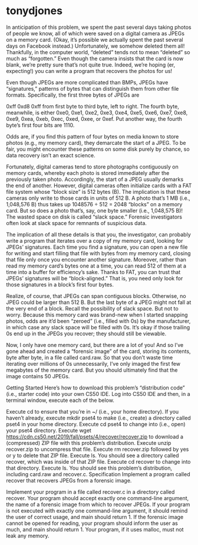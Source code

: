 # tonydjones

In anticipation of this problem, we spent the past several days taking photos of people we know, all of which were saved on a digital camera as JPEGs on a memory card. (Okay, it’s possible we actually spent the past several days on Facebook instead.) Unfortunately, we somehow deleted them all! Thankfully, in the computer world, “deleted” tends not to mean “deleted” so much as “forgotten.” Even though the camera insists that the card is now blank, we’re pretty sure that’s not quite true. Indeed, we’re hoping (er, expecting!) you can write a program that recovers the photos for us!

Even though JPEGs are more complicated than BMPs, JPEGs have “signatures,” patterns of bytes that can distinguish them from other file formats. Specifically, the first three bytes of JPEGs are

0xff 0xd8 0xff
from first byte to third byte, left to right. The fourth byte, meanwhile, is either 0xe0, 0xe1, 0xe2, 0xe3, 0xe4, 0xe5, 0xe6, 0xe7, 0xe8, 0xe9, 0xea, 0xeb, 0xec, 0xed, 0xee, or 0xef. Put another way, the fourth byte’s first four bits are 1110.

Odds are, if you find this pattern of four bytes on media known to store photos (e.g., my memory card), they demarcate the start of a JPEG. To be fair, you might encounter these patterns on some disk purely by chance, so data recovery isn’t an exact science.

Fortunately, digital cameras tend to store photographs contiguously on memory cards, whereby each photo is stored immediately after the previously taken photo. Accordingly, the start of a JPEG usually demarks the end of another. However, digital cameras often initialize cards with a FAT file system whose “block size” is 512 bytes (B). The implication is that these cameras only write to those cards in units of 512 B. A photo that’s 1 MB (i.e., 1,048,576 B) thus takes up 1048576 ÷ 512 = 2048 “blocks” on a memory card. But so does a photo that’s, say, one byte smaller (i.e., 1,048,575 B)! The wasted space on disk is called “slack space.” Forensic investigators often look at slack space for remnants of suspicious data.

The implication of all these details is that you, the investigator, can probably write a program that iterates over a copy of my memory card, looking for JPEGs’ signatures. Each time you find a signature, you can open a new file for writing and start filling that file with bytes from my memory card, closing that file only once you encounter another signature. Moreover, rather than read my memory card’s bytes one at a time, you can read 512 of them at a time into a buffer for efficiency’s sake. Thanks to FAT, you can trust that JPEGs’ signatures will be “block-aligned.” That is, you need only look for those signatures in a block’s first four bytes.

Realize, of course, that JPEGs can span contiguous blocks. Otherwise, no JPEG could be larger than 512 B. But the last byte of a JPEG might not fall at the very end of a block. Recall the possibility of slack space. But not to worry. Because this memory card was brand-new when I started snapping photos, odds are it’d been “zeroed” (i.e., filled with 0s) by the manufacturer, in which case any slack space will be filled with 0s. It’s okay if those trailing 0s end up in the JPEGs you recover; they should still be viewable.

Now, I only have one memory card, but there are a lot of you! And so I’ve gone ahead and created a “forensic image” of the card, storing its contents, byte after byte, in a file called card.raw. So that you don’t waste time iterating over millions of 0s unnecessarily, I’ve only imaged the first few megabytes of the memory card. But you should ultimately find that the image contains 50 JPEGs.

Getting Started
Here’s how to download this problem’s “distribution code” (i.e., starter code) into your own CS50 IDE. Log into CS50 IDE and then, in a terminal window, execute each of the below.

Execute cd to ensure that you’re in ~/ (i.e., your home directory).
If you haven’t already, execute mkdir pset4 to make (i.e., create) a directory called pset4 in your home directory.
Execute cd pset4 to change into (i.e., open) your pset4 directory.
Execute wget https://cdn.cs50.net/2019/fall/psets/4/recover/recover.zip to download a (compressed) ZIP file with this problem’s distribution.
Execute unzip recover.zip to uncompress that file.
Execute rm recover.zip followed by yes or y to delete that ZIP file.
Execute ls. You should see a directory called recover, which was inside of that ZIP file.
Execute cd recover to change into that directory.
Execute ls. You should see this problem’s distribution, including card.raw and recover.c.
Specification
Implement a program called recover that recovers JPEGs from a forensic image.

Implement your program in a file called recover.c in a directory called recover.
Your program should accept exactly one command-line argument, the name of a forensic image from which to recover JPEGs.
If your program is not executed with exactly one command-line argument, it should remind the user of correct usage, and main should return 1.
If the forensic image cannot be opened for reading, your program should inform the user as much, and main should return 1.
Your program, if it uses malloc, must not leak any memory.
